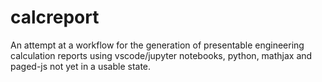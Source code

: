 # calcreport
An attempt at a workflow for the generation of presentable engineering calculation reports using vscode/jupyter notebooks, python, mathjax and paged-js
not yet in a usable state.
